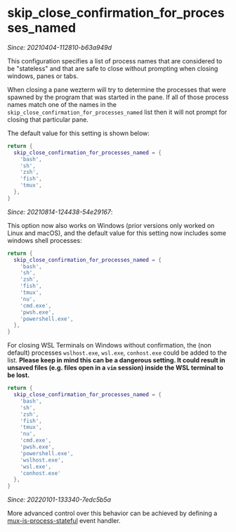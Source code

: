 # skip_close_confirmation_for_processes_named

*Since: 20210404-112810-b63a949d*

This configuration specifies a list of process names that are
considered to be "stateless" and that are safe to close without
prompting when closing windows, panes or tabs.

When closing a pane wezterm will try to determine the processes
that were spawned by the program that was started in the pane.
If all of those process names match one of the names in the
`skip_close_confirmation_for_processes_named` list then it will
not prompt for closing that particular pane.

The default value for this setting is shown below:

```lua
return {
  skip_close_confirmation_for_processes_named = {
    'bash',
    'sh',
    'zsh',
    'fish',
    'tmux',
  },
}
```

*Since: 20210814-124438-54e29167*:

This option now also works on Windows (prior versions only worked on Linux and
macOS), and the default value for this setting now includes some windows shell
processes:

```lua
return {
  skip_close_confirmation_for_processes_named = {
    'bash',
    'sh',
    'zsh',
    'fish',
    'tmux',
    'nu',
    'cmd.exe',
    'pwsh.exe',
    'powershell.exe',
  },
}
```

For closing WSL Terminals on Windows without confirmation, the (non default) processes `wslhost.exe`, `wsl.exe`,
`conhost.exe` could be added to the list. **Please keep in mind this can be a dangerous setting. It could result in unsaved files (e.g. files open in a `vim` session) inside the WSL terminal to be lost.**

```lua
return {
  skip_close_confirmation_for_processes_named = {
    'bash',
    'sh',
    'zsh',
    'fish',
    'tmux',
    'nu',
    'cmd.exe',
    'pwsh.exe',
    'powershell.exe',
    'wslhost.exe', 
    'wsl.exe', 
    'conhost.exe'
  },
}
```

*Since: 20220101-133340-7edc5b5a*

More advanced control over this behavior can be achieved by defining a
[mux-is-process-stateful](../mux-events/mux-is-process-stateful.md) event handler.

